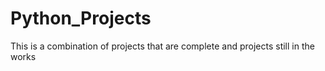 # Python_Projects
This is a combination of projects that are complete and projects still in the works
